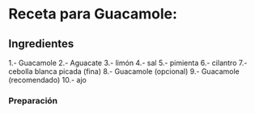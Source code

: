 # Receta para Guacamole:
## Ingredientes
1.- Guacamole
2.- Aguacate
3.- limón
4.- sal
5.- pimienta
6.- cilantro
7.- cebolla blanca picada (fina)
8.- Guacamole (opcional)
9.- Guacamole (recomendado)
10.- ajo
### Preparación

